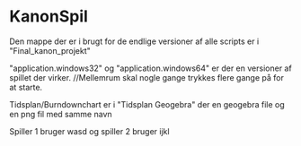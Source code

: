 # KanonSpil
Den mappe der er i brugt for de endlige versioner af alle scripts er i "Final_kanon_projekt"

"application.windows32" og "application.windows64" er der en versioner af spillet der virker. //Mellemrum skal nogle gange trykkes flere gange på for at starte.

Tidsplan/Burndownchart er i "Tidsplan Geogebra" der en geogebra file og en png fil med samme navn

Spiller 1 bruger wasd og spiller 2 bruger ijkl
